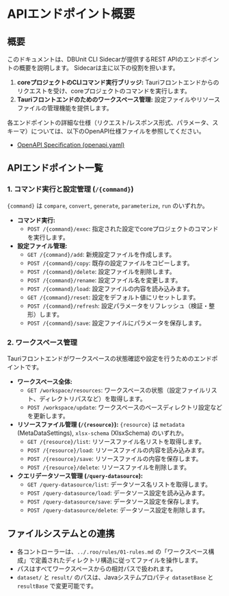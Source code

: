 # APIエンドポイント概要

## 概要

このドキュメントは、DBUnit CLI Sidecarが提供するREST APIのエンドポイントの概要を説明します。
Sidecarは主に以下の役割を担います。

1.  **coreプロジェクトのCLIコマンド実行ブリッジ:** Tauriフロントエンドからのリクエストを受け、coreプロジェクトのコマンドを実行します。
2.  **Tauriフロントエンドのためのワークスペース管理:** 設定ファイルやリソースファイルの管理機能を提供します。

各エンドポイントの詳細な仕様（リクエスト/レスポンス形式、パラメータ、スキーマ）については、以下のOpenAPI仕様ファイルを参照してください。

- [OpenAPI Specification (openapi.yaml)](openapi.yaml)

## APIエンドポイント一覧

### 1. コマンド実行と設定管理 (`/{command}`)

`{command}` は `compare`, `convert`, `generate`, `parameterize`, `run` のいずれか。

-   **コマンド実行:**
    -   `POST /{command}/exec`: 指定された設定でcoreプロジェクトのコマンドを実行します。
-   **設定ファイル管理:**
    -   `GET /{command}/add`: 新規設定ファイルを作成します。
    -   `POST /{command}/copy`: 既存の設定ファイルをコピーします。
    -   `POST /{command}/delete`: 設定ファイルを削除します。
    -   `POST /{command}/rename`: 設定ファイル名を変更します。
    -   `POST /{command}/load`: 設定ファイルの内容を読み込みます。
    -   `GET /{command}/reset`: 設定をデフォルト値にリセットします。
    -   `POST /{command}/refresh`: 設定パラメータをリフレッシュ（検証・整形）します。
    -   `POST /{command}/save`: 設定ファイルにパラメータを保存します。

### 2. ワークスペース管理

Tauriフロントエンドがワークスペースの状態確認や設定を行うためのエンドポイントです。

-   **ワークスペース全体:**
    -   `GET /workspace/resources`: ワークスペースの状態（設定ファイルリスト、ディレクトリパスなど）を取得します。
    -   `POST /workspace/update`: ワークスペースのベースディレクトリ設定などを更新します。
-   **リソースファイル管理 (`/{resource}`):**
    `{resource}` は `metadata` (MetaDataSettings), `xlsx-schema` (XlsxSchema) のいずれか。
    -   `GET /{resource}/list`: リソースファイル名リストを取得します。
    -   `POST /{resource}/load`: リソースファイルの内容を読み込みます。
    -   `POST /{resource}/save`: リソースファイルの内容を保存します。
    -   `POST /{resource}/delete`: リソースファイルを削除します。
-   **クエリデータソース管理 (`/query-datasource`):**
    -   `GET /query-datasource/list`: データソース名リストを取得します。
    -   `POST /query-datasource/load`: データソース設定を読み込みます。
    -   `POST /query-datasource/save`: データソース設定を保存します。
    -   `POST /query-datasource/delete`: データソース設定を削除します。

## ファイルシステムとの連携

- 各コントローラーは、`../.roo/rules/01-rules.md` の「ワークスペース構成」で定義されたディレクトリ構造に従ってファイルを操作します。
- パスはすべてワークスペースからの相対パスで扱われます。
- `dataset/` と `result/` のパスは、Javaシステムプロパティ `datasetBase` と `resultBase` で変更可能です。
